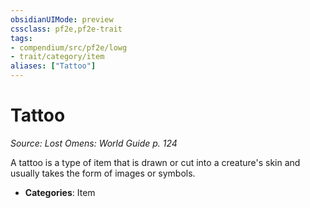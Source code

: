 ```yaml
---
obsidianUIMode: preview
cssclass: pf2e,pf2e-trait
tags:
- compendium/src/pf2e/lowg
- trait/category/item
aliases: ["Tattoo"]
---
```

# Tattoo  
*Source: Lost Omens: World Guide p. 124*  

A tattoo is a type of item that is drawn or cut into a creature's skin and usually takes the form of images or symbols.

- **Categories**: Item